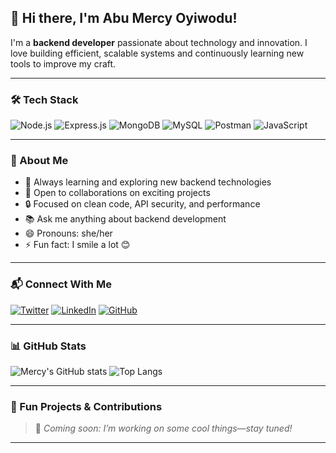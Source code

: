 ## 👋 Hi there, I'm Abu Mercy Oyiwodu!

I'm a **backend developer** passionate about technology and innovation. I love building efficient, scalable systems and continuously learning new tools to improve my craft.

---

### 🛠️ Tech Stack
![Node.js](https://img.shields.io/badge/-Node.js-339933?style=for-the-badge&logo=node.js&logoColor=white)
![Express.js](https://img.shields.io/badge/-Express.js-black?style=for-the-badge&logo=express&logoColor=white)
![MongoDB](https://img.shields.io/badge/-MongoDB-4EA94B?style=for-the-badge&logo=mongodb&logoColor=white)
![MySQL](https://img.shields.io/badge/-MySQL-00758F?style=for-the-badge&logo=mysql&logoColor=white)
![Postman](https://img.shields.io/badge/-Postman-FF6C37?style=for-the-badge&logo=postman&logoColor=white)
![JavaScript](https://img.shields.io/badge/-JavaScript-F7DF1E?style=for-the-badge&logo=javascript&logoColor=black)

---

### 🌱 About Me
- 🧠 Always learning and exploring new backend technologies
- 🤝 Open to collaborations on exciting projects
- 🔒 Focused on clean code, API security, and performance
- 📚 Ask me anything about backend development
- 😄 Pronouns: she/her
- ⚡ Fun fact: I smile a lot 😊

---

### 📬 Connect With Me

[![Twitter](https://img.shields.io/badge/-Twitter-1DA1F2?style=flat-square&logo=twitter&logoColor=white)](https://twitter.com/mercy_abu13483)
[![LinkedIn](https://img.shields.io/badge/-LinkedIn-0077B5?style=flat-square&logo=linkedin&logoColor=white)](https://linkedin.com/in/abu-mercy-oyiwodu/)
[![GitHub](https://img.shields.io/badge/-GitHub-181717?style=flat-square&logo=github&logoColor=white)](https://github.com/mercyOyiwodu)

---

### 📊 GitHub Stats

![Mercy's GitHub stats](https://github-readme-stats.vercel.app/api?username=yourusername&show_icons=true&theme=radical)
![Top Langs](https://github-readme-stats.vercel.app/api/top-langs/?username=yourusername&layout=compact&theme=radical)

---

### 🧩 Fun Projects & Contributions

> 🚧 *Coming soon: I’m working on some cool things—stay tuned!*

---

